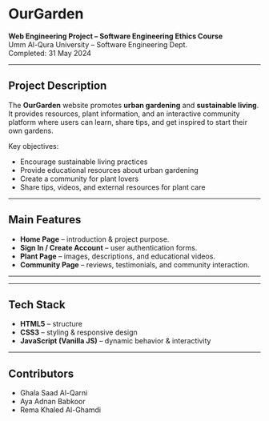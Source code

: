 # OurGarden

**Web Engineering Project – Software Engineering Ethics Course**  
Umm Al-Qura University – Software Engineering Dept.  
Completed: 31 May 2024  

---

## Project Description
The **OurGarden** website promotes **urban gardening** and **sustainable living**.  
It provides resources, plant information, and an interactive community platform where users can learn, share tips, and get inspired to start their own gardens.

Key objectives:
- Encourage sustainable living practices 
- Provide educational resources about urban gardening 
- Create a community for plant lovers 
- Share tips, videos, and external resources for plant care  

---

## Main Features
- **Home Page** – introduction & project purpose.  
- **Sign In / Create Account** – user authentication forms.  
- **Plant Page** – images, descriptions, and educational videos.  
- **Community Page** – reviews, testimonials, and community interaction.  

---

---

## Tech Stack
- **HTML5** – structure  
- **CSS3** – styling & responsive design  
- **JavaScript (Vanilla JS)** – dynamic behavior & interactivity  

---

## Contributors
- Ghala Saad Al-Qarni 
- Aya Adnan Babkoor 
- Rema Khaled Al-Ghamdi



